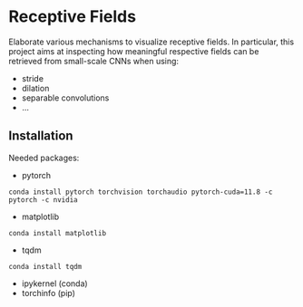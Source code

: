 # Receptive Fields
Elaborate various mechanisms to visualize receptive fields.
In particular, this project aims at inspecting how meaningful respective fields can be retrieved from small-scale CNNs when using:
 - stride
 - dilation
 - separable convolutions
 - ...

## Installation
Needed packages:
 - pytorch
 ```
 conda install pytorch torchvision torchaudio pytorch-cuda=11.8 -c pytorch -c nvidia
 ```
 - matplotlib
```
conda install matplotlib
```
 - tqdm
```
conda install tqdm
```
- ipykernel (conda)
- torchinfo (pip)